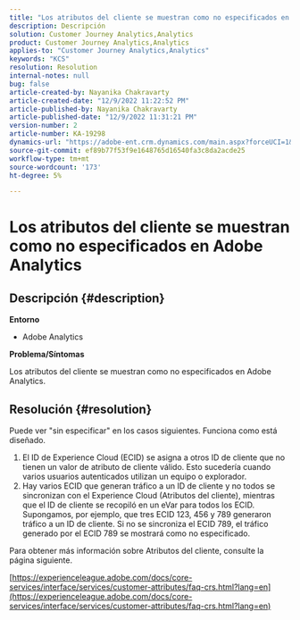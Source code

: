 ```yaml
---
title: "Los atributos del cliente se muestran como no especificados en Adobe Analytics"
description: Descripción
solution: Customer Journey Analytics,Analytics
product: Customer Journey Analytics,Analytics
applies-to: "Customer Journey Analytics,Analytics"
keywords: "KCS"
resolution: Resolution
internal-notes: null
bug: false
article-created-by: Nayanika Chakravarty
article-created-date: "12/9/2022 11:22:52 PM"
article-published-by: Nayanika Chakravarty
article-published-date: "12/9/2022 11:31:21 PM"
version-number: 2
article-number: KA-19298
dynamics-url: "https://adobe-ent.crm.dynamics.com/main.aspx?forceUCI=1&pagetype=entityrecord&etn=knowledgearticle&id=4508b765-1878-ed11-81aa-6045bd006b3d"
source-git-commit: ef89b77f53f9e1648765d16540fa3c8da2acde25
workflow-type: tm+mt
source-wordcount: '173'
ht-degree: 5%

---
```


# Los atributos del cliente se muestran como no especificados en Adobe Analytics

## Descripción {#description}


<b>Entorno</b>

- Adobe Analytics

<b>Problema/Síntomas</b>

Los atributos del cliente se muestran como no especificados en Adobe Analytics.


## Resolución {#resolution}




Puede ver &quot;sin especificar&quot; en los casos siguientes. Funciona como está diseñado.

1. El ID de Experience Cloud (ECID) se asigna a otros ID de cliente que no tienen un valor de atributo de cliente válido. Esto sucedería cuando varios usuarios autenticados utilizan un equipo o explorador.
2. Hay varios ECID que generan tráfico a un ID de cliente y no todos se sincronizan con el Experience Cloud (Atributos del cliente), mientras que el ID de cliente se recopiló en un eVar para todos los ECID. Supongamos, por ejemplo, que tres ECID 123, 456 y 789 generaron tráfico a un ID de cliente. Si no se sincroniza el ECID 789, el tráfico generado por el ECID 789 se mostrará como no especificado.




Para obtener más información sobre Atributos del cliente, consulte la página siguiente.

[https://experienceleague.adobe.com/docs/core-services/interface/services/customer-attributes/faq-crs.html?lang=en](https://experienceleague.adobe.com/docs/core-services/interface/services/customer-attributes/faq-crs.html?lang=en)
